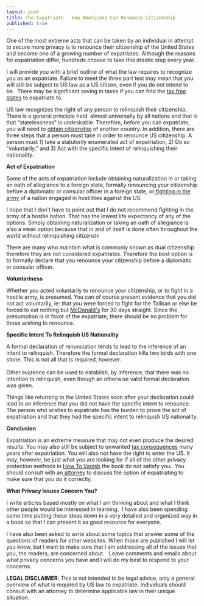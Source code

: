 ```yaml
---
layout: post
title: The Expatriate - How Americans Can Renounce Citizenship
published: true
---
```

<p>One of the most extreme acts that can be taken by an individual in attempt to secure more privacy is to renounce their citizenship of the United States and become one of a growing number of expatriates.  Although the reasons for expatriation differ, hundreds choose to take this drastic step every year.</p>
<p>I will provide you with a brief outline of what the law requires to recognize you as an expatriate.  Failure to meet the three part test may mean that you will still be subject to US law as a US citizen, even if you do not intend to be.  There may be significant saving in taxes if you can find the <a href="http://www.howtovanish.com/taxdomicile">tax free states</a> to expatriate to.</p>
<p>US law recognizes the right of any person to relinquish their citizenship.  There is a general principle held  almost universally by all nations and that is that “statelessness” is undesirable.  Therefore, before you can expatriate, you will need to <a href="http://www.howtovanish.com/Uruguay">obtain citizenship</a> of another country.  In addition, there are three steps that a person must take in order to renounce US citizenship.  A person must 1) take a statutorily enumerated act of expatriation, 2) Do so “voluntarily,” and 3) Act with the specific intent of relinquishing their nationality.</p>
<p><strong>Act of Expatriation</strong></p>
<p>Some of the acts of expatriation include obtaining naturalization in or taking an oath of allegiance to a foreign state, formally renouncing your citizenship before a diplomatic or consular officer in a foreign state, or<a title="Expatriation" href="http://en.wikipedia.org/wiki/John_Walker_Lindh" target="_blank"> fighting in the army</a> of a nation engaged in hostilities against the US.</p>
<p>I hope that I don't have to point out that I do not recommend fighting in the army of a  hostile nation.  That has the lowest life expectancy of any of the options.  Simply obtaining naturalization or taking an oath of allegiance is also a weak option because that in and of itself is done often throughout the world without relinquishing citizenshi</p>
<p>There are many who maintain what is commonly known as dual citizenship therefore they are not considered expatriates.  Therefore the best option is to formally declare that you renounce your citizenship before a diplomatic or consular officer.</p>
<p><strong>Voluntariness</strong></p>
<p>Whether you acted voluntarily to renounce your citizenship, or to fight in a hostile army, is presumed.  You can of course present evidence that you did not act voluntarily, ie: that you were forced to fight for the Taliban or else be forced to eat nothing but <a title="Supersize Me" href="http://www.howtovanish.com/SupersizeMeShirt" target="_blank">McDonald's</a> for 30 days straight.  Since the presumption is in favor of the expatriate, there should be no problem for those wishing to renounce.</p>
<p><strong>Specific Intent To Relinquish US Nationality</strong></p>
<p>A formal declaration of renunciation tends to lead to the inference of an intent to relinquish.  Therefore the formal declaration kills two birds with one stone.  This is not all that is required, however.  <br /><br />Other evidence can be used to establish, by inference, that there was no intention to relinquish, even though an otherwise valid formal declaration was given.</p>
<p>Things like returning to the United States soon after your declaration could lead to an inference that you did not have the specific intent to renounce.  The person who wishes to expatriate has the burden to prove the act of expatriation and that they had the specific intent to relinquish US nationality.</p>
<p><strong>Conclusion</strong></p>
<p>Expatriation is an extreme measure that may not even produce the desired results.  You may also still be subject to unwanted <a href="http://www.howtovanish.com/taxdomicile">tax consequences</a> many years after expatriation.  You will also not have the right to enter the US.  It may, however, be just what you are looking for if all of the other privacy protection methods in <a href="http://www.howtovanish.com/HTVBook">How To Vanish</a> the book do not satisfy you.  You should consult with an<a title="expatriate attorney" href="http://www.billroundsjd.com" target="_blank"> attorney</a> to discuss the option of expatriating to make sure that you do it correctly.</p>
<p><strong>What Privacy Issues Concern You?</strong></p>
<p>I write articles based mostly on what I am thinking about and what I think other people would be interested in learning.  I have also been spending some time putting these ideas down in a very detailed and organized way in a book so that I can present it as good resource for everyone.</p>
<p>I have also been asked to write about some topics that answer some of the questions of readers for other websites. When those are published I will let you know, but I want to make sure that I am addressing all of the issues that you, the readers, are concerned about.   Leave comments and emails about what privacy concerns you have and I will do my best to respond to your concerns.</p>
<p><strong>LEGAL DISCLAIMER</strong>: This is not intended to be legal advice, only a general overview of what is required by US law to expatriate.  Individuals should consult with an attorney to determine applicable law in their unique situation.</p>
